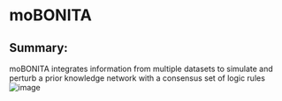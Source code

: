 # moBONITA

## Summary:
moBONITA integrates information from multiple datasets to simulate and perturb a prior knowledge network with a consensus set of logic rules![image](https://user-images.githubusercontent.com/32854513/167651587-8f8d2961-3678-4643-a03b-ae8df7f26620.png)
